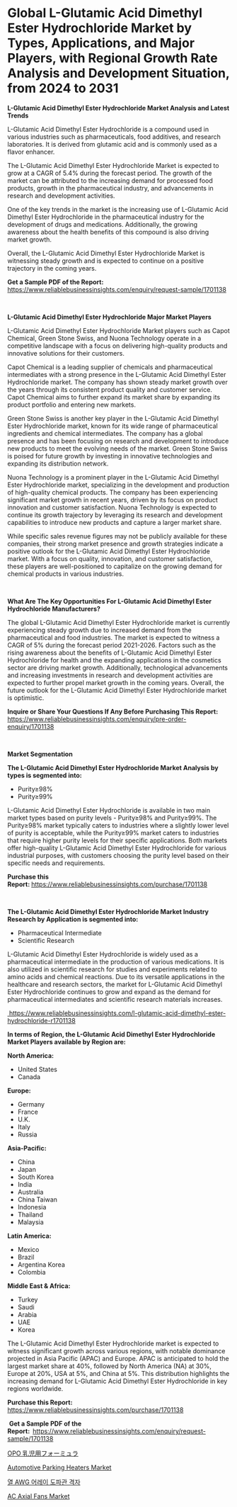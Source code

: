 <p><h1>Global L-Glutamic Acid Dimethyl Ester Hydrochloride Market by Types, Applications, and Major Players, with Regional Growth Rate Analysis and Development Situation, from 2024 to 2031</h1></p><p><strong>L-Glutamic Acid Dimethyl Ester Hydrochloride Market Analysis and Latest Trends</strong></p>
<p><p>L-Glutamic Acid Dimethyl Ester Hydrochloride is a compound used in various industries such as pharmaceuticals, food additives, and research laboratories. It is derived from glutamic acid and is commonly used as a flavor enhancer.</p><p>The L-Glutamic Acid Dimethyl Ester Hydrochloride Market is expected to grow at a CAGR of 5.4% during the forecast period. The growth of the market can be attributed to the increasing demand for processed food products, growth in the pharmaceutical industry, and advancements in research and development activities.</p><p>One of the key trends in the market is the increasing use of L-Glutamic Acid Dimethyl Ester Hydrochloride in the pharmaceutical industry for the development of drugs and medications. Additionally, the growing awareness about the health benefits of this compound is also driving market growth.</p><p>Overall, the L-Glutamic Acid Dimethyl Ester Hydrochloride Market is witnessing steady growth and is expected to continue on a positive trajectory in the coming years.</p></p>
<p><strong>Get a Sample PDF of the Report:&nbsp;</strong> <a href="https://www.reliablebusinessinsights.com/enquiry/request-sample/1701138">https://www.reliablebusinessinsights.com/enquiry/request-sample/1701138</a></p>
<p>&nbsp;</p>
<p><strong>L-Glutamic Acid Dimethyl Ester Hydrochloride Major Market Players</strong></p>
<p><p>L-Glutamic Acid Dimethyl Ester Hydrochloride Market players such as Capot Chemical, Green Stone Swiss, and Nuona Technology operate in a competitive landscape with a focus on delivering high-quality products and innovative solutions for their customers.</p><p>Capot Chemical is a leading supplier of chemicals and pharmaceutical intermediates with a strong presence in the L-Glutamic Acid Dimethyl Ester Hydrochloride market. The company has shown steady market growth over the years through its consistent product quality and customer service. Capot Chemical aims to further expand its market share by expanding its product portfolio and entering new markets.</p><p>Green Stone Swiss is another key player in the L-Glutamic Acid Dimethyl Ester Hydrochloride market, known for its wide range of pharmaceutical ingredients and chemical intermediates. The company has a global presence and has been focusing on research and development to introduce new products to meet the evolving needs of the market. Green Stone Swiss is poised for future growth by investing in innovative technologies and expanding its distribution network.</p><p>Nuona Technology is a prominent player in the L-Glutamic Acid Dimethyl Ester Hydrochloride market, specializing in the development and production of high-quality chemical products. The company has been experiencing significant market growth in recent years, driven by its focus on product innovation and customer satisfaction. Nuona Technology is expected to continue its growth trajectory by leveraging its research and development capabilities to introduce new products and capture a larger market share.</p><p>While specific sales revenue figures may not be publicly available for these companies, their strong market presence and growth strategies indicate a positive outlook for the L-Glutamic Acid Dimethyl Ester Hydrochloride market. With a focus on quality, innovation, and customer satisfaction, these players are well-positioned to capitalize on the growing demand for chemical products in various industries.</p></p>
<p>&nbsp;</p>
<p><strong>What Are The Key Opportunities For L-Glutamic Acid Dimethyl Ester Hydrochloride Manufacturers?</strong></p>
<p><p>The global L-Glutamic Acid Dimethyl Ester Hydrochloride market is currently experiencing steady growth due to increased demand from the pharmaceutical and food industries. The market is expected to witness a CAGR of 5% during the forecast period 2021-2026. Factors such as the rising awareness about the benefits of L-Glutamic Acid Dimethyl Ester Hydrochloride for health and the expanding applications in the cosmetics sector are driving market growth. Additionally, technological advancements and increasing investments in research and development activities are expected to further propel market growth in the coming years. Overall, the future outlook for the L-Glutamic Acid Dimethyl Ester Hydrochloride market is optimistic.</p></p>
<p><strong>Inquire or Share Your Questions If Any Before Purchasing This Report:</strong> <a href="https://www.reliablebusinessinsights.com/enquiry/pre-order-enquiry/1701138">https://www.reliablebusinessinsights.com/enquiry/pre-order-enquiry/1701138</a></p>
<p>&nbsp;</p>
<p><strong>Market Segmentation</strong></p>
<p><strong>The L-Glutamic Acid Dimethyl Ester Hydrochloride Market Analysis by types is segmented into:</strong></p>
<p><ul><li>Purity≥98%</li><li>Purity≥99%</li></ul></p>
<p><p>L-Glutamic Acid Dimethyl Ester Hydrochloride is available in two main market types based on purity levels - Purity≥98% and Purity≥99%. The Purity≥98% market typically caters to industries where a slightly lower level of purity is acceptable, while the Purity≥99% market caters to industries that require higher purity levels for their specific applications. Both markets offer high-quality L-Glutamic Acid Dimethyl Ester Hydrochloride for various industrial purposes, with customers choosing the purity level based on their specific needs and requirements.</p></p>
<p><strong>Purchase this Report:&nbsp;</strong><a href="https://www.reliablebusinessinsights.com/purchase/1701138">https://www.reliablebusinessinsights.com/purchase/1701138</a></p>
<p>&nbsp;</p>
<p><strong>The L-Glutamic Acid Dimethyl Ester Hydrochloride Market Industry Research by Application is segmented into:</strong></p>
<p><ul><li>Pharmaceutical Intermediate</li><li>Scientific Research</li></ul></p>
<p><p>L-Glutamic Acid Dimethyl Ester Hydrochloride is widely used as a pharmaceutical intermediate in the production of various medications. It is also utilized in scientific research for studies and experiments related to amino acids and chemical reactions. Due to its versatile applications in the healthcare and research sectors, the market for L-Glutamic Acid Dimethyl Ester Hydrochloride continues to grow and expand as the demand for pharmaceutical intermediates and scientific research materials increases.</p></p>
<p><a href="https://www.reliablebusinessinsights.com/l-glutamic-acid-dimethyl-ester-hydrochloride-r1701138">&nbsp;https://www.reliablebusinessinsights.com/l-glutamic-acid-dimethyl-ester-hydrochloride-r1701138</a></p>
<p><strong>In terms of Region, the L-Glutamic Acid Dimethyl Ester Hydrochloride Market Players available by Region are:</strong></p>
<p>
    <p> <strong> North America: </strong>
        <ul>
            <li>United States</li>
            <li>Canada</li>
        </ul>
        </p> 
    <p> <strong> Europe: </strong>
        <ul>
            <li>Germany</li>
            <li>France</li>
            <li>U.K.</li>
            <li>Italy</li>
            <li>Russia</li>
        </ul>
        </p> 
    <p> <strong> Asia-Pacific: </strong>
        <ul>
            <li>China</li>
            <li>Japan</li>
            <li>South Korea</li>
            <li>India</li>
            <li>Australia</li>
            <li>China Taiwan</li>
            <li>Indonesia</li>
            <li>Thailand</li>
            <li>Malaysia</li>
        </ul>
        </p> 
    <p> <strong> Latin America: </strong>
        <ul>
            <li>Mexico</li>
            <li>Brazil</li>
            <li>Argentina Korea</li>
            <li>Colombia</li>
        </ul>
        </p> 
    <p> <strong> Middle East & Africa: </strong>
        <ul>
            <li>Turkey</li>
            <li>Saudi</li>
            <li>Arabia</li>
            <li>UAE</li>
            <li>Korea</li>
        </ul>
    </p>
    </p>
<p><p>The L-Glutamic Acid Dimethyl Ester Hydrochloride market is expected to witness significant growth across various regions, with notable dominance projected in Asia Pacific (APAC) and Europe. APAC is anticipated to hold the largest market share at 40%, followed by North America (NA) at 30%, Europe at 20%, USA at 5%, and China at 5%. This distribution highlights the increasing demand for L-Glutamic Acid Dimethyl Ester Hydrochloride in key regions worldwide.</p></p>
<p><strong>Purchase this Report: </strong><a href="https://www.reliablebusinessinsights.com/purchase/1701138">https://www.reliablebusinessinsights.com/purchase/1701138</a></p>
<p>&nbsp;<strong>Get a Sample PDF of the Report:&nbsp;&nbsp;</strong><a href="https://www.reliablebusinessinsights.com/enquiry/request-sample/1701138">https://www.reliablebusinessinsights.com/enquiry/request-sample/1701138</a></p>
<p><strong></strong></p>
<p><p><a href="https://github.com/KenyonJohns/Market-Research-Report-List-1/blob/main/7268979124881.md">OPO 乳児用フォーミュラ</a></p><p><a href="https://github.com/gamblestampleyjenny50m5sl6/Market-Research-Report-List-3/blob/main/automotive-parking-heaters-market.md">Automotive Parking Heaters Market</a></p><p><a href="https://github.com/JosefaRice/Market-Research-Report-List-1/blob/main/7957907122844.md">열 AWG 어레이 도파관 격자</a></p><p><a href="https://github.com/nicholepatriciadoylenwnrjr0/Market-Research-Report-List-2/blob/main/ac-axial-fans-market.md">AC Axial Fans Market</a></p></p>